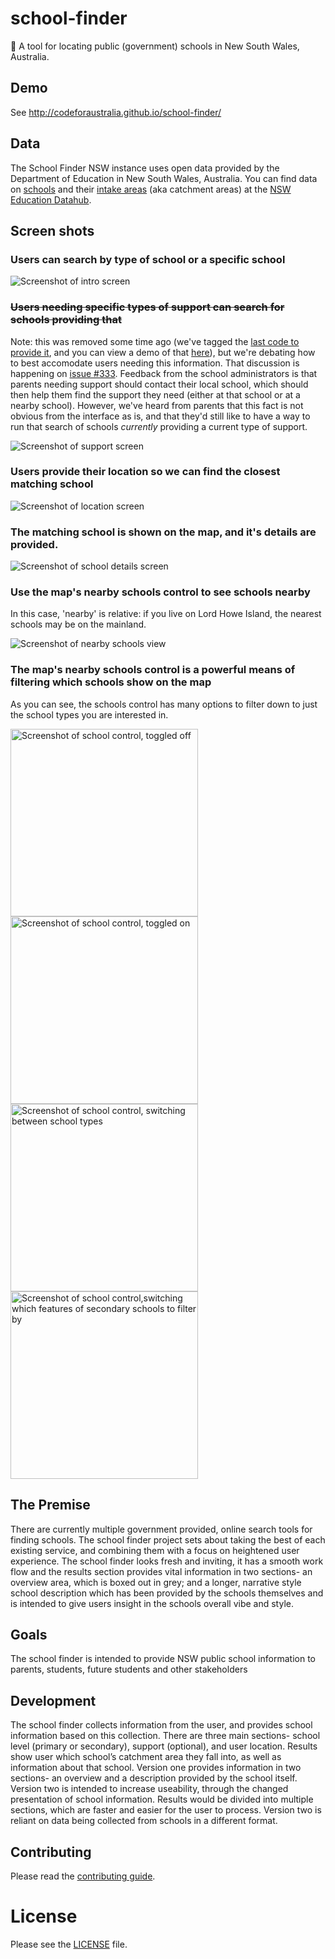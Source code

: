 # school-finder
:eyes: A tool for locating public (government) schools in New South Wales, Australia.

## Demo

See http://codeforaustralia.github.io/school-finder/

## Data

The School Finder NSW instance uses open data provided by the Department of Education in New South Wales, Australia. You can find data on [schools] and their [intake areas] (aka catchment areas) at the [NSW Education Datahub]. 
 
[schools]: https://data.cese.nsw.gov.au/data/dataset/nsw-public-schools-master-dataset
[intake areas]: https://data.cese.nsw.gov.au/data/dataset/school-intake-zones-catchment-areas-for-nsw-government-schools
[NSW Education Datahub]: https://data.cese.nsw.gov.au/


## Screen shots

### Users can search by type of school or a specific school
![Screenshot of intro screen](/doc/screenshots-1-intro.png)

### <strike>Users needing specific types of support can search for schools providing that</strike>

Note: this was removed some time ago (we've tagged the
[last code to provide it](https://github.com/CodeforAustralia/school-finder/tree/v0.2-special-support),
and you can view a demo of that [here](https://techieshark.github.io/school-finder/)),
but we're debating how to best accomodate users needing this information.
That discussion is happening on
[issue #333](https://github.com/CodeforAustralia/school-finder/issues/333).
Feedback from the school administrators is that parents needing support
should contact their local school, which should then help them find the
support they need (either at that school or at a nearby school).
However, we've heard from parents that this fact is not
obvious from the interface as is, and that they'd still
like to have a way to run that search of schools *currently* providing
a current type of support.

![Screenshot of support screen](/doc/screenshots-2-support.png)

### Users provide their location so we can find the closest matching school
![Screenshot of location screen](/doc/screenshots-3-user-location.png)

### The matching school is shown on the map, and it's details are provided.
![Screenshot of school details screen](/doc/screenshots-4-school-details.png)

### Use the map's nearby schools control to see schools nearby

In this case, 'nearby' is relative: if you live on Lord Howe Island, the nearest
schools may be on the mainland.

![Screenshot of nearby schools view](https://cloud.githubusercontent.com/assets/1072292/25609115/9d98330c-2ed2-11e7-83b9-e0d5ac7fa000.png)

### The map's nearby schools control is a powerful means of filtering which schools show on the map

As you can see, the schools control has many options to filter down to
just the school types you are interested in.

<img width=300px src="/doc/screenshots-map-control-toggle-1.png" alt="Screenshot of school control, toggled off"/>
<img width=300px src="/doc/screenshots-map-control-toggle-2.png" alt="Screenshot of school control, toggled on"/>
<img width=300px src="/doc/screenshots-map-control-toggle-3.png" alt="Screenshot of school control, switching between school types"/>
<img width=300px src="/doc/screenshots-map-control-toggle-4.png" alt="Screenshot of school control,switching which features of secondary schools to filter by"/>


## The Premise

There are currently multiple government provided, online search tools for finding schools. The school finder project sets about taking the best of each existing service, and combining them with a focus on heightened user experience. The school finder looks fresh and inviting, it has a smooth work flow and the results section provides vital information in two sections- an overview area, which is boxed out in grey; and a longer, narrative style school description which has been provided by the schools themselves and is intended to give users insight in the schools overall vibe and style.

## Goals

The school finder is intended to provide NSW public school information to parents, students, future students and other stakeholders

## Development

The school finder collects information from the user, and provides school information based on this collection. There are three main sections- school level (primary or secondary), support (optional), and user location. Results show user which school’s catchment area they fall into, as well as information about that school.
Version one provides information in two sections- an overview and a description provided by the school itself.
Version two is intended to increase useability, through the changed presentation of school information. Results would be divided into multiple sections, which are faster and easier for the user to process. Version two is reliant on data being collected from schools in a different format.

## Contributing

Please read the [contributing guide](CONTRIBUTING.md).


[new-issue]: https://github.com/CodeforAustralia/school-finder/issues/new "Create a new issue"
[issues]: https://github.com/CodeforAustralia/school-finder/issues "View list of issues"

# License

Please see the [LICENSE](LICENSE) file.

